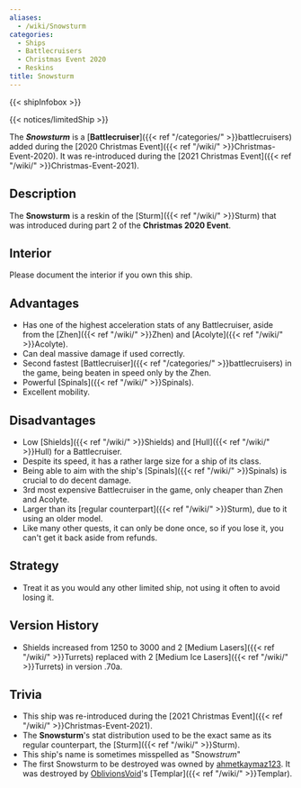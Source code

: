 ```yaml
---
aliases:
  - /wiki/Snowsturm
categories:
  - Ships
  - Battlecruisers
  - Christmas Event 2020
  - Reskins
title: Snowsturm
---
```


{{< shipInfobox >}}

{{< notices/limitedShip >}}

The **_Snowsturm_** is a [**Battlecruiser**]({{< ref "/categories/" >}}battlecruisers) added during the [2020 Christmas Event]({{< ref "/wiki/" >}}Christmas-Event-2020). It was re-introduced during the [2021 Christmas Event]({{< ref "/wiki/" >}}Christmas-Event-2021).

## Description

The **Snowsturm** is a reskin of the [Sturm]({{< ref "/wiki/" >}}Sturm) that was introduced during part 2 of the **Christmas 2020 Event**.

## Interior

Please document the interior if you own this ship.

## Advantages

- Has one of the highest acceleration stats of any Battlecruiser, aside from the [Zhen]({{< ref "/wiki/" >}}Zhen) and [Acolyte]({{< ref "/wiki/" >}}Acolyte).
- Can deal massive damage if used correctly.
- Second fastest [Battlecruiser]({{< ref "/categories/" >}}battlecruisers) in the game, being beaten in speed only by the Zhen.
- Powerful [Spinals]({{< ref "/wiki/" >}}Spinals).
- Excellent mobility.

## Disadvantages

- Low [Shields]({{< ref "/wiki/" >}}Shields) and [Hull]({{< ref "/wiki/" >}}Hull) for a Battlecruiser.
- Despite its speed, it has a rather large size for a ship of its class.
- Being able to aim with the ship's [Spinals]({{< ref "/wiki/" >}}Spinals) is crucial to do decent damage.
- 3rd most expensive Battlecruiser in the game, only cheaper than Zhen and Acolyte.
- Larger than its [regular counterpart]({{< ref "/wiki/" >}}Sturm), due to it using an older model.
- Like many other quests, it can only be done once, so if you lose it, you can't get it back aside from refunds.

## Strategy

- Treat it as you would any other limited ship, not using it often to avoid losing it.

## Version History

- Shields increased from 1250 to 3000 and 2 [Medium Lasers]({{< ref "/wiki/" >}}Turrets) replaced with 2 [Medium Ice Lasers]({{< ref "/wiki/" >}}Turrets) in version .70a.

## Trivia

- This ship was re-introduced during the [2021 Christmas Event]({{< ref "/wiki/" >}}Christmas-Event-2021).
- The **Snowsturm**'s stat distribution used to be the exact same as its regular counterpart, the [Sturm]({{< ref "/wiki/" >}}Sturm).
- This ship's name is sometimes misspelled as "Snow*strum*"
- The first Snowsturm to be destroyed was owned by [ahmetkaymaz123](https://www.roblox.com/users/277029989/profile). It was destroyed by [OblivionsVoid](https://www.roblox.com/users/1948588581/profile)'s [Templar]({{< ref "/wiki/" >}}Templar).
